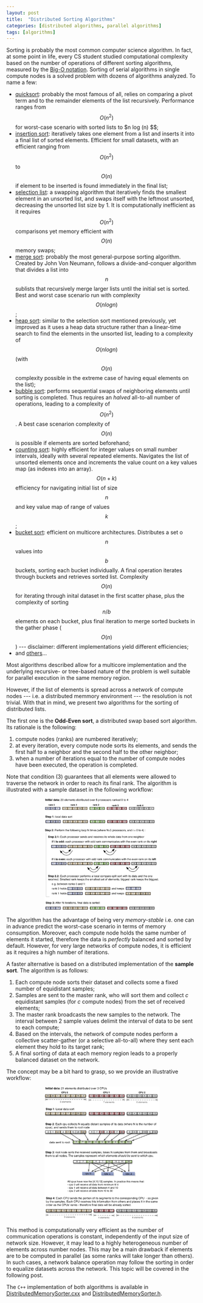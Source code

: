 ```yaml
---
layout: post
title:  "Distributed Sorting Algorithms"
categories: [distributed algorithms, parallel algorithms]
tags: [algorithms]
---
```


Sorting is probably the most common computer science algorithm. In fact, at some point in life, every CS student studied computational complexity based on the number of operations of different sorting algorithms, measured by the [Big-O notation][bigo]. Sorting of serial algorithms in single compute nodes is a solved problem with dozens of algorithms analyzed. To name a few:
- [quicksort][quick]: probably the most famous of all, relies on comparing a pivot term and to the remainder elements of the list recursively. Performance ranges from $$O (n^2) $$ for worst-case scenario with sorted lists to $n log (n) $$;
- [insertion sort][insertion]: iteratively takes one element from a list and inserts it into a final list of sorted elements. Efficient for small datasets, with an efficient ranging from $$O (n^2) $$ to $$O (n) $$ if element to be inserted is found immediately in the final list;
- [selection list][selection]: a swapping algorithm that iteratively finds the smallest element in an unsorted list, and swaps itself with the leftmost unsorted, decreasing the unsorted list size by 1. It is computationally inefficient as it requires $$ O(n^2) $$ comparisons yet memory efficient with $$ O(n) $$ memory swaps;
- [merge sort][merge]: probably the most general-purpose sorting algorithm. Created by John Von Neumann, follows a divide-and-conquer algorithm that divides a list into $$ n $$ sublists that recursively merge larger lists until the initial set is sorted. Best and worst case scenario run with complexity $$ O (n log n) $$;
- [heap sort][heap]: similar to the selection sort mentioned previously, yet improved as it uses a heap data structure rather than a linear-time search to find the elements in the unsorted list, leading to a complexity of $$ O(n log n)$$ (with $$O(n)$$ complexity possible in the extreme case of having equal elements on the list);
- [bubble sort][bubble]: performs sequential swaps of neighboring elements until sorting is completed. Thus requires an *halved* all-to-all number of operations, leading to a complexity of $$O(n^2)$$. A best case scenarion complexity of $$O(n)$$ is possible if elements are sorted beforehand;
- [counting sort][counting]: highly efficient for integer values on small number intervals, ideally with several repeated elements. Navigates the list of unsorted elements once and increments the value count on a key values map (as indexes into an array). $$O(n+k)$$ efficiency for navigating initial list of size $$n$$ and key value map of range of values $$k$$;  
- [bucket sort][bucket]: efficient on multicore architectures. Distributes a set o $$n$$ values into $$b$$ buckets, sorting each bucket individually. A final operation iterates through buckets and retrieves sorted list. Complexity $$O(n)$$ for iterating through inital dataset in the first scatter phase, plus the complexity of sorting $$n/b$$ elements on each bucket, plus final iteration to merge sorted buckets in the gather phase ($$O(n)$$) --- disclaimer: different implementations yield different efficiencies;  
- and [others][sorting_algs]...
    
[bigo]: https://en.wikipedia.org/wiki/Big_O_notation
[quick]: https://en.wikipedia.org/wiki/Quicksort
[insertion]: https://en.wikipedia.org/wiki/Insertion_sort
[selection]: https://en.wikipedia.org/wiki/Selection_sort
[merge]: https://en.wikipedia.org/wiki/Merge_sort
[heap]: https://en.wikipedia.org/wiki/Heapsort
[bubble]: https://en.wikipedia.org/wiki/Bubble_sort
[counting]: https://en.wikipedia.org/wiki/Counting_sort
[bucket]: https://en.wikipedia.org/wiki/Bucket_sort
[radix]: https://en.wikipedia.org/wiki/Radix_sort
[sorting_algs]: https://en.wikipedia.org/wiki/Sorting_algorithm

Most algorithms described allow for a multicore implementation and the underlying recursive- or tree-based nature of the problem is well suitable for parallel execution in the same memory region.

However, if the list of elements is spread across a network of compute nodes --- i.e. a distributed memmory environment --- the resolution is not trivial. With that in mind, we present two algorithms for the sorting of distributed lists.

The first one is the **Odd-Even sort**, a distributed swap based sort algorithm. Its rationale is the following:
1. compute nodes (ranks) are numbered iteratively;
2. at every iteration, every compute node sorts its elements, and sends the first half to a neighbor and the second half to the other neighbor;
3. when a number of iterations equal to the number of compute nodes have been executed, the operation is completed.

Note that condition (3) guarantees that all elements were allowed to traverse the network in order to reach its final rank. The algorithm is illustrated with a sample dataset in the following workflow: 

<p align="center"><img width="60%" height="60%" src="/assets/Distributed-Sort/odd_even_sort.png"></p>

The algorithm has the advantage of being very *memory-stable* i.e. one can in advance predict the worst-case scenario in terms of memory consumption. Moreover, each compute node holds the same number of elements it started, therefore the data is *perfectly* balanced and sorted by default. However, for very large networks of compute nodes, it is efficient as it requires a high number of iterations.

A faster alternative is based on a distributed implementation of the **sample sort**. The algorithm is as follows:
1. Each compute node sorts their dataset and collects some a fixed number of equidistant samples;
2. Samples are sent to the master rank, who will sort them and collect $c$ equidistant samples (for $c$ compute nodes) from the set of received elements;
3. The master rank broadcasts the new samples to the network. The interval between 2 sample values delimit the interval of data to be sent to each compute; 
4. Based on the intervals, the network of compute nodes perform a collective scatter-gather (or a selective all-to-all) where they sent each element they hold to its target rank;
5. A final sorting of data at each memory region leads to a properly balanced dataset on the network.

The concept may be a bit hard to grasp, so we provide  an illustrative workflow:

<p align="center"><img width="60%" height="60%" src="/assets/Distributed-Sort/sample_sort.png"></p>

This method is computationally very efficient as the number of communication operations is constant, independently of the input size of network size. However, it may lead to a highly heterogeneous number of elements across number nodes. This may be a main drawback if elements are to be computed in parallel (as some ranks will take longer than others). In such cases, a network balance operation  may follow the sorting in order to equalize datasets across the network. This topic will be covered in the following post.

The `C++` implementation of both algorithms is available in <a href="/assets/Distributed-Sort/DistributedMemorySorter.cxx">DistributedMemorySorter.cxx</a> and <a href="/assets/Distributed-Sort/DistributedMemorySorter.h">DistributedMemorySorter.h</a>. 
